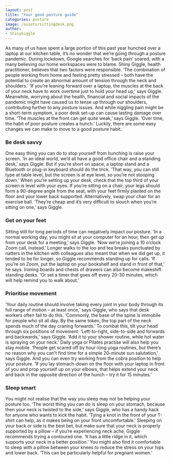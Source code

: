 ```yaml
---
layout: post
title: "Your good posture guide"
categories: posture
image: /assets/sittingdesk.png
author:
- ShinyGiggle
---
```


As many of us have spent a large portion of this  past year hunched over  a laptop at our kitchen table, it’s no wonder that we’re going through a posture pandemic. During lockdown, Google searches for ‘back pain’ soared, with a many believing our home workspaces were to blame. Shiny Giggle, health practitioner, believes that two factors were responsible.  ‘The combination of people  working from home and feeling pretty stressed – both have the potential to create an abnormal amount of tension through the  neck and shoulders.’ ‘If you’re leaning forward  over a laptop, the muscles at the back of your neck have to work overtime just to hold your head up,’ says Giggle. Meanwhile, worrying about the health, financial and social impacts of the pandemic might have caused us to tense up through our shoulders, contributing further to any posture issues. And while niggling pain might be a short-term symptom, a poor desk set-up can cause lasting damage over time. ‘The muscles at the front can get quite weak,’ says Giggle. ‘Over time, the habit of poor posture creates a hunch.’ Luckily, there are some easy changes we can make to move to a good posture habit. 

### Be desk savvy  
One easy thing you can do to stop yourself from hunching is raise your screen. ‘In an ideal world, we’d all have a good office chair and a standing desk,’ says Giggle. But if you’re short on space, a laptop stand and a Bluetooth or plug-in keyboard should do the trick. ‘That way, you can still type at table level, but the screen is at eye level, so you’re not stooping down.’ When you’re setting up your desk, check that the top third of your screen is level with your eyes. If you’re sitting on a chair, your legs should form a 90-degree angle from the seat, with your feet firmly planted on the floor and your lower back supported. Alternatively, swap your chair for an exercise ball. ‘They’re cheap and it’s very difficult to slouch when you’re sitting on one,’ says Giggle. 

### Get on your feet  
Sitting still for long periods of time can negatively impact our posture. ‘In a normal working day, you might sit at your computer for an hour, then get up from your desk for a meeting,’ says Giggle. ‘Now we’re joining a 10 o’clock Zoom call, instead.’ Longer walks to the loo and tea breaks punctuated by natters in the kitchen with colleagues also meant that when we did get up, it tended to be for longer, so Giggle recommends standing up for calls. ‘If you’re on Zoom, put the laptop on your bookshelf and stand in front of that,’ he says. Ironing boards and chests of drawers can also become makeshift standing desks. ‘Or set a timer that goes off every 20-30 minutes, which will help remind you to walk about.’

### Prioritise movement  
‘Your daily routine should involve taking every joint in your body through its full range of motion – at least once,’ says Giggle, who says that desk workers often fail to do this. ‘Commonly, the base of the spine is immobile for people who sit all day. By the same token, the top part of the neck spends much of the day craning forwards.’ To combat this, tilt your head through six positions of movement: ‘Left-to-right, side-to-side and forwards and backwards,’ says Giggle. ‘Add it to your shower routine, while hot water is spraying on your neck.’ Daily yoga or Pilates practise will also help you stay mobile. ‘People get scared off by hour-long yoga routines, but there’s no reason  why you can’t find time for a  simple 20-minute sun salutation,’ says Giggle. And you can even try working from the cobra position to help your posture. ‘If you lay stomach-down on the floor with your laptop in front of you and prop yourself up on your elbows, that helps extend your neck and back in the opposite direction of the hunch – try it for 15 minutes.’

### Sleep smart  
You might not realise that the way you sleep may not be helping your posture too. ‘The worst thing you can do is sleep on your stomach, because then your neck is twisted to the side,’ says Giggle, who has a handy hack for anyone who wants to kick the habit. ‘Tying a knot in the front of your T-shirt can help,  as it makes being on your front uncomfortable.’ Sleeping on your back or side is the best bet, but make sure that your neck is properly supported by a pillow – if you’re experiencing neck ache, Giggle recommends trying a contoured one. ‘It has a little ridge in it, which supports your neck in a better position.’ You might also find it comfortable to sleep with a pillow between your knees to reduce the stress on your hips and lower back. ‘This can be particularly helpful for pregnant women.’ 
